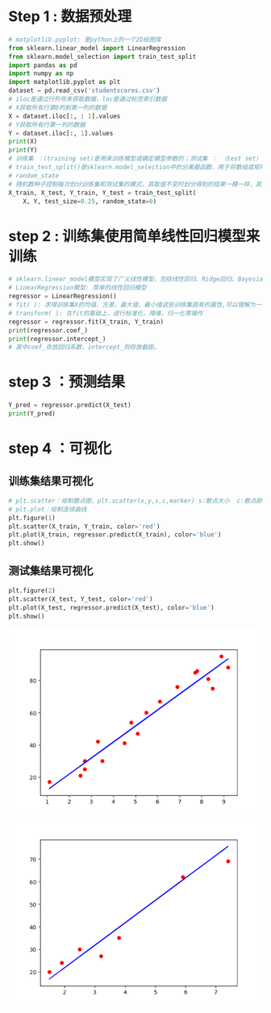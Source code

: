 # Step 1 : 数据预处理  
```python
# matplotlib.pyplot: 是python上的一个2D绘图库
from sklearn.linear_model import LinearRegression
from sklearn.model_selection import train_test_split
import pandas as pd
import numpy as np
import matplotlib.pyplot as plt
dataset = pd.read_csv('studentscores.csv')
# iloc是通过行列号来获取数据，loc是通过标签索引数据
# X获取所有行第0列到第一列的数据
X = dataset.iloc[:, : 1].values
# Y获取所有行第一列的数据
Y = dataset.iloc[:, 1].values
print(X)
print(Y)
# 训练集 ：(training set)是用来训练模型或确定模型参数的；测试集 ： （test set）则纯粹是为了测试已经训练好的模型的推广能力
# train_test_split()是sklearn.model_selection中的分离器函数，用于将数组或矩阵划分为训练集和测试集
# random_state
# 随机数种子控制每次划分训练集和测试集的模式，其取值不变时划分得到的结果一模一样，其值改变时，划分得到的结果不同,此处为了保证程序每次运行都分割一样的训练集和测试集。否则，同样的算法模型在不同的训练集和测试集上的效果不一样。
X_train, X_test, Y_train, Y_test = train_test_split(
    X, Y, test_size=0.25, random_state=0)  
```
# step 2 : 训练集使用简单线性回归模型来训练  
```python
# sklearn.linear_model模型实现了广义线性模型，包括线性回归、Ridge回归、Bayesian回归等
# LinearRegression模型: 简单的线性回归模型
regressor = LinearRegression()
# fit( ): 求得训练集X的均值，方差，最大值，最小值这些训练集固有的属性,可以理解为一个训练过程
# transform( ): 在fit的基础上，进行标准化，降维，归一化等操作
regressor = regressor.fit(X_train, Y_train)
print(regressor.coef_)
print(regressor.intercept_)
# 其中coef_存放回归系数，intercept_则存放截距。  
```
# step 3 ：预测结果  
```python
Y_pred = regressor.predict(X_test)
print(Y_pred)  
```
# step 4 ：可视化
## 训练集结果可视化  
```python
# plt.scatter：绘制散点图，plt.scatter(x,y,s,c,marker) s:散点大小  c:散点颜色  maker:散点形状
# plt.plot：绘制连续曲线
plt.figure(1)
plt.scatter(X_train, Y_train, color='red')
plt.plot(X_train, regressor.predict(X_train), color='blue')
plt.show()  
```
## 测试集结果可视化  
```python
plt.figure(2)
plt.scatter(X_test, Y_test, color='red')
plt.plot(X_test, regressor.predict(X_test), color='blue')
plt.show()  
```  
![Image text](https://github.com/LiQianqian123/hello-world/blob/master/Figure_1.png)  
![Image text](https://github.com/LiQianqian123/hello-world/blob/master/Figure_2.png)

